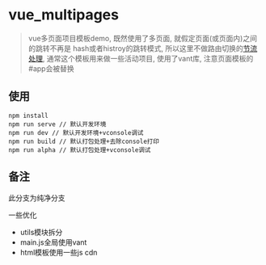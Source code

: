 # vue_multipages
> vue多页面项目模板demo, 既然使用了多页面, 就假定页面(或页面内)之间的跳转不再是 hash或者histroy的跳转模式, 所以这里不做路由切换的[节流处理](https://git.pc.com.cn/cdc/tpl/vue-template/blob/master/src/router/throttle.js), 通常这个模板用来做一些活动项目, 使用了vant库, 注意页面模板的#app会被替换

## 使用
```
npm install
npm run serve // 默认开发环境
npm run dev // 默认开发环境+vconsole调试
npm run build // 默认打包处理+去除console打印
npm run alpha // 默认打包处理+vconsole调试
```

## 备注
此分支为纯净分支

一些优化
- utils模块拆分
- main.js全局使用vant
- html模板使用一些js cdn
